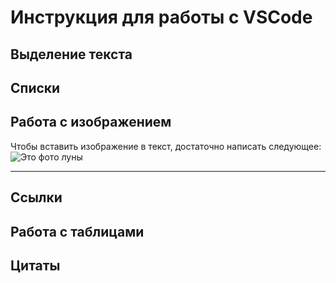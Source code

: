 # Инструкция для работы с VSCode

## Выделение текста

## Списки

## Работа с изображением

Чтобы вставить изображение в текст, достаточно написать следующее:   
![Это фото луны](Obj\Moon.png)

___

## Ссылки 

## Работа с таблицами

## Цитаты